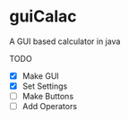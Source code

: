 # guiCalac
A GUI based calculator in java

TODO
 - [x] Make GUI
 - [x] Set Settings
 - [ ] Make Buttons
 - [ ] Add Operators
